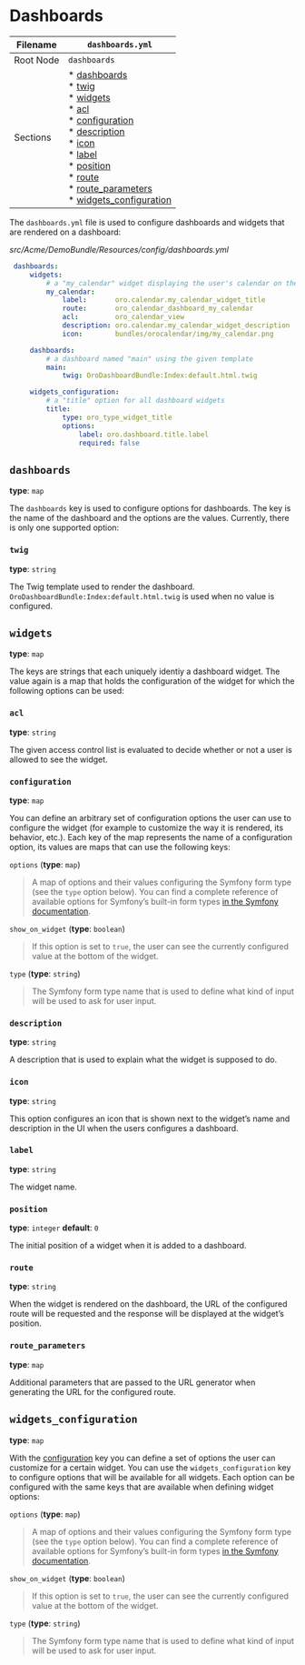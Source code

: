 # Dashboards

| Filename   | `dashboards.yml`                                                                                                                                                                                                                                                                    |
|------------|-------------------------------------------------------------------------------------------------------------------------------------------------------------------------------------------------------------------------------------------------------------------------------------|
| Root Node  | `dashboards`                                                                                                                                                                                                                                                                        |
| Sections   | * [dashboards](#yaml-format-dashboards)<br/>  * [twig]()<br/>* [widgets]()<br/>  * [acl]()<br/>  * [configuration]()<br/>  * [description]()<br/>  * [icon]()<br/>  * [label]()<br/>  * [position]()<br/>  * [route]()<br/>  * [route_parameters]()<br/>* [widgets_configuration]() |

The `dashboards.yml` file is used to configure dashboards and widgets that are rendered on a
dashboard:

*src/Acme/DemoBundle/Resources/config/dashboards.yml*
```yaml
 dashboards:
     widgets:
         # a "my_calendar" widget displaying the user's calendar on the dashboard
         my_calendar:
             label:       oro.calendar.my_calendar_widget_title
             route:       oro_calendar_dashboard_my_calendar
             acl:         oro_calendar_view
             description: oro.calendar.my_calendar_widget_description
             icon:        bundles/orocalendar/img/my_calendar.png

     dashboards:
         # a dashboard named "main" using the given template
         main:
             twig: OroDashboardBundle:Index:default.html.twig

     widgets_configuration:
         # a "title" option for all dashboard widgets
         title:
             type: oro_type_widget_title
             options:
                 label: oro.dashboard.title.label
                 required: false
```

<a id="yaml-format-dashboards"></a>

## `dashboards`

**type**: `map`

The `dashboards` key is used to configure options for dashboards. The key is the name of the
dashboard and the options are the values. Currently, there is only one supported option:

<a id="reference-format-dashboard-twig"></a>

### `twig`

**type**: `string`

The Twig template used to render the dashboard. `OroDashboardBundle:Index:default.html.twig` is
used when no value is configured.

## `widgets`

**type**: `map`

The keys are strings that each uniquely identiy a dashboard widget. The value again is a map that
holds the configuration of the widget for which the following options can be used:

### `acl`

**type**: `string`

The given access control list is evaluated to decide whether or not a user is allowed to see the
widget.

### `configuration`

**type**: `map`

You can define an arbitrary set of configuration options the user can use to configure the widget
(for example to customize the way it is rendered, its behavior, etc.). Each key of the map
represents the name of a configuration option, its values are maps that can use the following keys:

`options` (**type**: `map`)

> A map of options and their values configuring the Symfony form type (see the `type` option
> below). You can find a complete reference of available options for Symfony’s built-in form
> types <a href="https://symfony.com/doc/4.4/reference/forms/types.html" target="_blank">in the Symfony documentation</a>.

`show_on_widget` (**type**: `boolean`)

> If this option is set to `true`, the user can see the currently configured value at the
> bottom of the widget.

`type` (**type**: `string`)

> The Symfony form type name that is used to define what kind of input will be used to ask for
> user input.

### `description`

**type**: `string`

A description that is used to explain what the widget is supposed to do.

### `icon`

**type**: `string`

This option configures an icon that is shown next to the widget’s name and description in the UI
when the users configures a dashboard.

### `label`

**type**: `string`

The widget name.

### `position`

**type**: `integer` **default**: `0`

The initial position of a widget when it is added to a dashboard.

### `route`

**type**: `string`

When the widget is rendered on the dashboard, the URL of the configured route will be requested and
the response will be displayed at the widget’s position.

### `route_parameters`

**type**: `map`

Additional parameters that are passed to the URL generator when generating the URL for the
configured route.

## `widgets_configuration`

**type**: `map`

With the [configuration]() key you can define a set of options the user can customize for a certain
widget. You can use the `widgets_configuration` key to configure options that will be available
for all widgets. Each option can be configured with the same keys that are available when defining
widget options:

`options` (**type**: `map`)

> A map of options and their values configuring the Symfony form type (see the `type` option
> below). You can find a complete reference of available options for Symfony’s built-in form
> types <a href="https://symfony.com/doc/4.4/reference/forms/types.html" target="_blank">in the Symfony documentation</a>.

`show_on_widget` (**type**: `boolean`)

> If this option is set to `true`, the user can see the currently configured value at the
> bottom of the widget.

`type` (**type**: `string`)

> The Symfony form type name that is used to define what kind of input will be used to ask for
> user input.
<!-- Frontend -->

